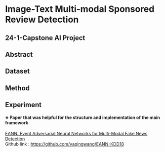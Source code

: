 # Image-Text Multi-modal Sponsored Review Detection
##  24-1-Capstone AI Project

## Abstract

## Dataset

## Method

## Experiment






#### ※ Paper that was helpful for the structure and implementation of the main framework.
[EANN: Event Adversarial Neural Networks for Multi-Modal Fake News Detection](https://dl.acm.org/citation.cfm?id=3219819.3219903)     
Github link : https://github.com/yaqingwang/EANN-KDD18

